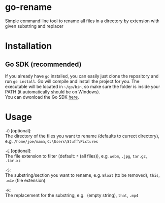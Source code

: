 # go-rename
Simple command line tool to rename all files in a directory by extension with given substring and replacer

# Installation
## Go SDK (recommended)
If you already have `go` installed, you can easily just clone the repository and run `go install`. Go will compile and install the project for you. The executable will be located in `~/go/bin`, so make sure the folder is inside your PATH (it automatically should be on Windows).  
You can dwonload the Go SDK [here](https://go.dev/dl/).

# Usage
`-D` [optional]:  
The directory of the files you want to rename (defaults to currect directory), e.g. `/home/joe/mama`, `C:\Users\Stuff\Pictures`

`-E` [optional]:  
The file extension to filter (default: `*` (all files)), e.g. `webm`, `.jpg`, `tar.gz`, `.tar.xz`

`-S`:  
The substring/section you want to rename, e.g. `Bloat` (to be removed), `this`, `.m4v` (file extension)

`-R`:  
The replacement for the substring, e.g. `​` (empty string), `that`, `.mp4`
